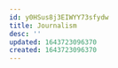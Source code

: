 ```yaml
---
id: y0HSus8j3EIWYY73sfydw
title: Journalism
desc: ''
updated: 1643723096370
created: 1643723096370
---
```


